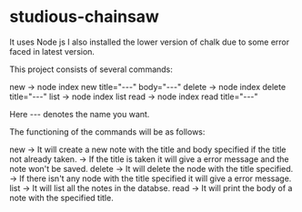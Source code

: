 # studious-chainsaw

It uses Node js
I also installed the lower version of chalk due to some error faced in latest version.

This project consists of several commands:

new       ->  node index new title="---" body="---"
delete    ->  node index delete title="---"
list      ->  node index list 
read      ->  node index read title="---"

Here --- denotes the name you want.

The functioning of the commands will be as follows:

new     -> It will create a new note with the title and body specified if the title not already taken.
                -> If the title is taken it will give a error message and the note won't be saved.
delete  -> It will delete the node with the title specified.
                -> If there isn't any node with the title specified it will give a error message.
list    -> It will list all the notes in the databse.
read    -> It will print the body of a note with the specified title.
